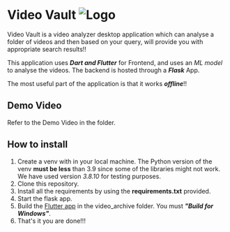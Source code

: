 # Video Vault ![Logo](assets/logo.svg)

Video Vault is a video analyzer desktop application which can analyse a folder of videos and then based on your query, will provide you with appropriate search results!!

This application uses ***Dart and Flutter*** for Frontend, and uses an *ML model* to analyse the videos. The backend is hosted through a ***Flask*** App.

The most useful part of the application is that it works ***offline***!!

## Demo Video
Refer to the Demo Video in the folder.

## How to install

1. Create a venv with in your local machine. The Python version of the venv <b>must be less</b> than 3.9 since some of the libraries might not work. We have used version <i>3.8.10</i> for testing purposes.
2. Clone this repository.
3. Install all the requirements by using the <b>requirements.txt</b> provided.
4. Start the flask app.
5. Build the [Flutter app](https://docs.flutter.dev/get-started/install) in the video_archive folder. You must ***"Build for Windows"***.
6. That's it you are done!!!
